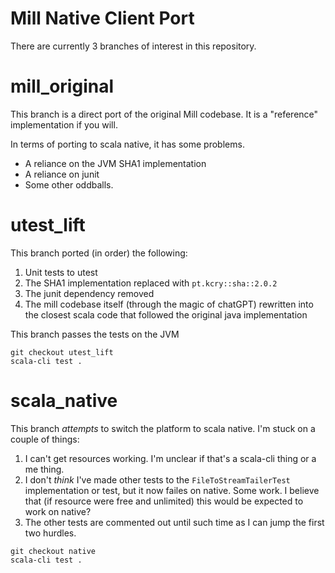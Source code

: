 # Mill Native Client Port

There are currently 3 branches of interest in this repository.

# mill_original

This branch is a direct port of the original Mill codebase. It is a "reference" implementation if you will.

In terms of porting to scala native, it has some problems.
- A reliance on the JVM SHA1 implementation
- A reliance on junit
- Some other oddballs.


# utest_lift

This branch ported (in order) the following:

1. Unit tests to utest
2. The SHA1 implementation replaced with `pt.kcry::sha::2.0.2`
3. The junit dependency removed
4. The mill codebase itself (through the magic of chatGPT) rewritten into the closest scala code that followed the original java implementation

This branch passes the tests on the JVM

```
git checkout utest_lift
scala-cli test .
```

# scala_native

This branch _attempts_ to switch the platform to scala native. I'm stuck on a couple of things:

1. I can't get resources working. I'm unclear if that's a scala-cli thing or a me thing.
2. I don't _think_ I've made other tests to the `FileToStreamTailerTest` implementation or test, but it now failes on native. Some work. I believe that (if resource were free and unlimited) this would be expected to work on native?
3. The other tests are commented out until such time as I can jump the first two hurdles.


```
git checkout native
scala-cli test .
```



